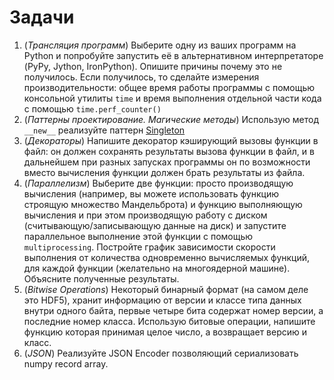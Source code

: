 # Задачи

1. (_Трансляция программ_) Выберите одну из ваших программ на Python и попробуйте запустить её в альтернативном интерпретаторе (PyPy, Jython, IronPython). Опишите причины почему это не получилось. Если получилось, то сделайте измерения производительности: общее время работы программы  с помощью консольной утилиты `time` и время выполнения отдельной части кода с помощью `time.perf_counter()`
2. (_Паттерны проектирование. Магические методы_) Использую метод `__new__` реализуйте паттерн [Singleton](https://ru.wikipedia.org/wiki/%D0%9E%D0%B4%D0%B8%D0%BD%D0%BE%D1%87%D0%BA%D0%B0_(%D1%88%D0%B0%D0%B1%D0%BB%D0%BE%D0%BD_%D0%BF%D1%80%D0%BE%D0%B5%D0%BA%D1%82%D0%B8%D1%80%D0%BE%D0%B2%D0%B0%D0%BD%D0%B8%D1%8F))
3. (_Декораторы_) Напишите декоратор кэширующий вызовы функции в файл: он должен сохранять результаты вызова функции в файл, и в дальнейшем при разных запусках программы он по возможности вместо вычисления функции должен брать результаты из файла.
4. (_Параллелизм_) Выберите две функции: просто производящую вычисления (например, вы можете использовать функцию строящую множество Мандельброта) и функцию выполняющую вычисления и при этом производящую работу с диском (считывающую/записывающую данные на диск) и запустите параллельное выполнение этой функции с помощью `multiprocessing`. Постройте график зависимости скорости выполнения от количества одновременно вычисляемых функций, для каждой функции (желательно на многоядерной машине). Объясните полученные результаты.
5. (_Bitwise Operations_) Некоторый бинарный формат (на самом деле это HDF5), хранит информацию от версии и классе типа данных внутри одного байта, первые четыре бита содержат номер версии, а последние номер класса. Использую битовые операции, напишите функцию которая принимая целое число, а возвращает версию и класс. 
6. (_JSON_) Реализуйте JSON Encoder позволяющий сериализовать numpy record array.